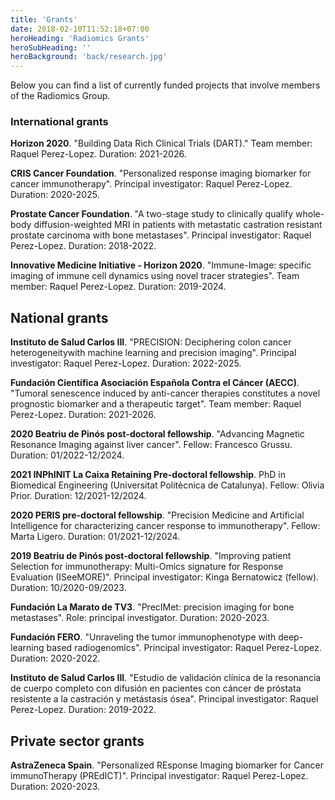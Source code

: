 ```yaml
---
title: 'Grants'
date: 2018-02-10T11:52:18+07:00
heroHeading: 'Radiomics Grants'
heroSubHeading: ''
heroBackground: 'back/research.jpg'
---
```


Below you can find a list of currently funded projects that involve members of the Radiomics Group.

### International grants
**Horizon 2020**. "Building Data Rich Clinical Trials (DART)." Team member: Raquel Perez-Lopez. Duration: 2021-2026.

**CRIS Cancer Foundation**. "Personalized response imaging biomarker for cancer immunotherapy". Principal investigator: Raquel Perez-Lopez. Duration: 2020-2025.

**Prostate Cancer Foundation**. "A two-stage study to clinically qualify whole-body diffusion-weighted MRI in patients with metastatic castration resistant prostate carcinoma with bone metastases". Principal investigator: Raquel Perez-Lopez. Duration: 2018-2022. 

**Innovative Medicine Initiative - Horizon 2020**. "Immune-Image: specific imaging of immune cell dynamics using novel tracer strategies". Team member: Raquel Perez-Lopez. Duration: 2019-2024. 


## National grants
**Instituto de Salud Carlos III**. "PRECISION: Deciphering colon cancer heterogeneitywith machine learning and precision imaging". Principal investigator: Raquel Perez-Lopez. Duration: 2022-2025.

**Fundación Científica Asociación Española Contra el Cáncer (AECC)**. "Tumoral senescence induced by anti-cancer therapies constitutes a novel prognostic biomarker and a therapeutic target". Team member: Raquel Perez-Lopez. Duration: 2021-2026.

**2020 Beatriu de Pinós post-doctoral fellowship**. "Advancing Magnetic Resonance Imaging against liver cancer". Fellow: Francesco Grussu. Duration: 01/2022-12/2024.

**2021 INPhINIT La Caixa Retaining Pre-doctoral fellowship**. PhD in Biomedical Engineering (Universitat Politècnica de Catalunya). Fellow: Olivia Prior. Duration: 12/2021-12/2024.

**2020 PERIS pre-doctoral fellowship**. "Precision Medicine and Artificial Intelligence for characterizing cancer response to immunotherapy". Fellow: Marta Ligero. Duration: 01/2021-12/2024.

**2019 Beatriu de Pinós post-doctoral fellowship**. "Improving patient Selection for immunotherapy: Multi-Omics signature for Response Evaluation (ISeeMORE)". Principal investigator: Kinga Bernatowicz (fellow). Duration: 10/2020-09/2023.

**Fundación La Marato de TV3**. "PrecIMet: precision imaging for bone metastases". Role: principal investigator. Duration: 2020-2023.

**Fundación FERO**. "Unraveling the tumor immunophenotype with deep-learning based radiogenomics". Principal investigator: Raquel Perez-Lopez. Duration: 2020-2022.

**Instituto de Salud Carlos III**. "Estudio de validación clínica de la resonancia de cuerpo completo con difusión en pacientes con cáncer de próstata resistente a la castración y metástasis ósea". Principal investigator: Raquel Perez-Lopez. Duration: 2019-2022.


## Private sector grants
**AstraZeneca Spain**. "Personalized REsponse Imaging biomarker for Cancer immunoTherapy (PREdICT)". Principal investigator: Raquel Perez-Lopez. Duration: 2020-2023.


